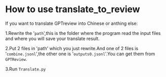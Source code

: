 # How to use translate_to_review  

If you want to translate GPTreview into Chinese or anthing else:    

  
1.Rewrite the '``path``',this is the folder where the program read the input files and where you will save your translate result.  

2.Put 2 files in 'path' which you just rewrite.And one of 2 files is '``combine.jsonl``',the other one is '``outputs0.jsonl``'.You can get them from ``GPTReview``.  

3.Run ``Translate.py``

